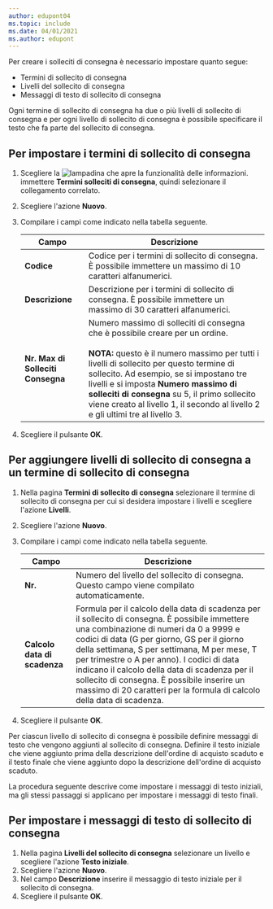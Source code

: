 ```yaml
---
author: edupont04
ms.topic: include
ms.date: 04/01/2021
ms.author: edupont
---
```


Per creare i solleciti di consegna è necessario impostare quanto segue:  

- Termini di sollecito di consegna  
- Livelli del sollecito di consegna  
- Messaggi di testo di sollecito di consegna  

Ogni termine di sollecito di consegna ha due o più livelli di sollecito di consegna e per ogni livello di sollecito di consegna è possibile specificare il testo che fa parte del sollecito di consegna.  

## <a name="to-set-up-delivery-reminder-terms" />Per impostare i termini di sollecito di consegna

1. Scegliere la ![lampadina che apre la funzionalità delle informazioni.](../../../media/ui-search/search_small.png "Informazioni sull'operazione che si desidera eseguire") immettere **Termini solleciti di consegna**, quindi selezionare il collegamento correlato.  
2. Scegliere l'azione **Nuovo**.  
3. Compilare i campi come indicato nella tabella seguente.  

    |Campo|Descrizione|  
    |---------------------------------|---------------------------------------|  
    |**Codice**|Codice per i termini di sollecito di consegna. È possibile immettere un massimo di 10 caratteri alfanumerici.|  
    |**Descrizione**|Descrizione per i termini di sollecito di consegna. È possibile immettere un massimo di 30 caratteri alfanumerici.|  
    |**Nr. Max di Solleciti Consegna**|Numero massimo di solleciti di consegna che è possibile creare per un ordine.<br /><br /> **NOTA:** questo è il numero massimo per tutti i livelli di sollecito per questo termine di sollecito. Ad esempio, se si impostano tre livelli e si imposta **Numero massimo di solleciti di consegna** su 5, il primo sollecito viene creato al livello 1, il secondo al livello 2 e gli ultimi tre al livello 3.|  

4. Scegliere il pulsante **OK**.  

## <a name="to-add-delivery-reminder-levels-to-a-delivery-reminder-term" />Per aggiungere livelli di sollecito di consegna a un termine di sollecito di consegna

1. Nella pagina **Termini di sollecito di consegna** selezionare il termine di sollecito di consegna per cui si desidera impostare i livelli e scegliere l'azione **Livelli**.  
2. Scegliere l'azione **Nuovo**.  
3. Compilare i campi come indicato nella tabella seguente.  

    |Campo|Descrizione|  
    |---------------------------------|---------------------------------------|  
    |**Nr.**|Numero del livello del sollecito di consegna. Questo campo viene compilato automaticamente.|  
    |**Calcolo data di scadenza**|Formula per il calcolo della data di scadenza per il sollecito di consegna. È possibile immettere una combinazione di numeri da 0 a 9999 e codici di data (G per giorno, GS per il giorno della settimana, S per settimana, M per mese, T per trimestre o A per anno). I codici di data indicano il calcolo della data di scadenza per il sollecito di consegna. È possibile inserire un massimo di 20 caratteri per la formula di calcolo della data di scadenza.|  

4. Scegliere il pulsante **OK**.  

Per ciascun livello di sollecito di consegna è possibile definire messaggi di testo che vengono aggiunti al sollecito di consegna. Definire il testo iniziale che viene aggiunto prima della descrizione dell'ordine di acquisto scaduto e il testo finale che viene aggiunto dopo la descrizione dell'ordine di acquisto scaduto.  

La procedura seguente descrive come impostare i messaggi di testo iniziali, ma gli stessi passaggi si applicano per impostare i messaggi di testo finali.  

## <a name="to-set-up-delivery-reminder-text-messages" />Per impostare i messaggi di testo di sollecito di consegna

1. Nella pagina **Livelli del sollecito di consegna** selezionare un livello e scegliere l'azione **Testo iniziale**.  
2. Scegliere l'azione **Nuovo**.  
3. Nel campo **Descrizione** inserire il messaggio di testo iniziale per il sollecito di consegna.  
4. Scegliere il pulsante **OK**.  
